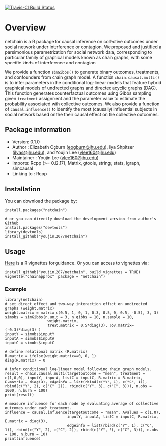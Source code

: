 [![Travis-CI Build Status](https://travis-ci.org/youjin1207/netchain.svg?branch=master)](https://travis-ci.org/youjin1207/netchain)

# Overview

netchain is a R package for causal inference on collective outcomes under social network under interference or contagion. We proposed and justified a parsimonious parametrization for social network data, corresponding to particular family of graphical models known as chain graphs, with some specific kinds of interference and contagion. 

We provide a function `simGibbs()` to generate binary outcomes, treatments, and confounders from chain graph model. A function `chain.causal.multi()` is to infer parameters in the conditional log-linear models that feature hybrid graphical models of undirected graphs and directed acyclic graphs (DAG). This function generates counterfactual outcomes using Gibbs sampling given `treatment` assignment and the parameter value to estimate the probability associated with collective outcomes. We also provide a function of `causal.influence()` to identify the most (causally) influential subjects in social network based on the their causal effect on the collective outcomes. 

## Package information

- Version: 0.1.0
- Author : Elizabeth Ogburn (<eogburn@jhu.edu>), Ilya Shpitser (<ilyas@jhu.edu>), and Youjin Lee (<ylee160@jhu.edu>)
- Maintainer : Youjin Lee (<ylee160@jhu.edu>)
- Imports: Rcpp (>= 0.12.17), Matrix, gtools, stringr, stats, igraph, simcausal
- Linking to : Rcpp

## Installation

You can download the package by:
```
install.packages("netchain")

# or you can directly download the development version from author's Github
install.packages("devtools")
library(devtools)
install_github("youjin1207/netchain")
```

## Usage


[Here](https://github.com/youjin1207/netchain/blob/master/vignettes/chainapprox.Rmd) is a R vignettes for guidance. Or you can access to vignettes via:

```
install_github("youjin1207/netchain", build_vignettes = TRUE)
vignette("chainapprox", package = "netchain")
```

### Example

```
library(netchain)
# set direct effect and two-way interaction effect on undirected graphs (weight.matrix)
weight.matrix = matrix(c(0.5, 1, 0, 1, 0.3, 0.5, 0, 0.5, -0.5), 3, 3)
simobs = simGibbs(n.unit = 3, n.gibbs = 10, n.sample = 10, 
                   weight.matrix,
                   treat.matrix = 0.5*diag(3), cov.matrix= (-0.3)*diag(3) )
inputY = simobs$inputY
inputA = simobs$inputA
inputC = simobs$inputC

# define relational matrix (R.matrix)
R.matrix = ifelse(weight.matrix==0, 0, 1)      
diag(R.matrix) = 0

# infer conditional log-linear model following chain graph models.
result = chain.causal.multi(targetoutcome = "mean", treatment = c(1,0,0), inputY, inputA, listC = inputC, R.matrix = R.matrix, E.matrix = diag(3), edgeinfo = list(rbind(c("Y", 1), c("C", 1)), rbind(c("Y", 2), c("C", 2)), rbind(c("Y", 3), c("C", 3))), n.obs = 1000, n.burn = 100)
print(result)

# measure influence for each node by evaluating average of collective outcomes under each treatment.
influence = causal.influence(targetoutcome = "mean", Avalues = c(1,0), 
                            inputY, inputA, listC = inputC, R.matrix, E.matrix = diag(3), 
                            edgeinfo = list(rbind(c("Y", 1), c("C", 1)), rbind(c("Y", 2), c("C", 2)), rbind(c("Y", 3), c("C", 3))), n.obs = 100, n.burn = 10)
print(influence)
```
